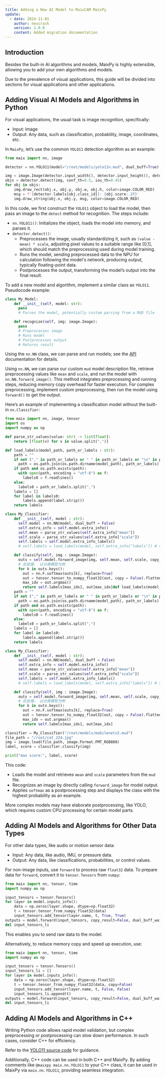 ```yaml
---
title: Adding a New AI Model to MaixCAM MaixPy
update:
  - date: 2024-11-01
    author: neucrack
    version: 1.0.0
    content: Added migration documentation
---
```


## Introduction

Besides the built-in AI algorithms and models, MaixPy is highly extensible, allowing you to add your own algorithms and models.

Due to the prevalence of visual applications, this guide will be divided into sections for visual applications and other applications.

## Adding Visual AI Models and Algorithms in Python

For visual applications, the usual task is image recognition, specifically:
* Input: Image
* Output: Any data, such as classification, probability, image, coordinates, etc.

In `MaixPy`, let’s use the common `YOLO11` detection algorithm as an example:

```python
from maix import nn, image

detector = nn.YOLO11(model="/root/models/yolo11n.mud", dual_buff=True)

img = image.Image(detector.input_width(), detector.input_height(), detector.input_format())
objs = detector.detect(img, conf_th=0.5, iou_th=0.45)
for obj in objs:
    img.draw_rect(obj.x, obj.y, obj.w, obj.h, color=image.COLOR_RED)
    msg = f'{detector.labels[obj.class_id]}: {obj.score:.2f}'
    img.draw_string(obj.x, obj.y, msg, color=image.COLOR_RED)
```

In this code, we first construct the `YOLO11` object to load the model, then pass an image to the `detect` method for recognition. The steps include:
* `nn.YOLO11()`: Initializes the object, loads the model into memory, and parses it.
* `detector.detect()`:
  * Preprocesses the image, usually standardizing it, such as `(value - mean) * scale`, adjusting pixel values to a suitable range like [0,1], which should match the preprocessing used during model training.
  * Runs the model, sending preprocessed data to the NPU for calculation following the model's network, producing output, typically floating-point data.
  * Postprocesses the output, transforming the model’s output into the final result.

To add a new model and algorithm, implement a similar class as `YOLO11`. Pseudocode example:

```python
class My_Model:
    def __init__(self, model: str):
      pass
      # Parses the model, potentially custom parsing from a MUD file

    def recognize(self, img: image.Image):
      pass
      # Preprocesses image
      # Runs model
      # Postprocesses output
      # Returns result
```

Using the `nn.NN` class, we can parse and run models; see the [API](http://127.0.0.1:2333/maixpy/api/maix/nn.html#NN) documentation for details.

Using `nn.NN`, we can parse our custom `mud` model description file, retrieve preprocessing values like `mean` and `scale`, and run the model with `nn.NN.forward_image()`. This method integrates preprocessing and running steps, reducing memory copy overhead for faster execution. For complex preprocessing, implement custom preprocessing, then run the model using `forward()` to get the output.

Here’s an example of implementing a classification model without the built-in `nn.Classifier`:

```python
from maix import nn, image, tensor
import os
import numpy as np

def parse_str_values(value: str) -> list[float]:
    return [float(v) for v in value.split(",")]

def load_labels(model_path, path_or_labels : str):
    path = ""
    if not ("," in path_or_labels or " " in path_or_labels or "\n" in path_or_labels):
      path = os.path.join(os.path.dirname(model_path), path_or_labels)
    if path and os.path.exists(path):
      with open(path, encoding = "utf-8") as f:
        labels0 = f.readlines()
    else:
      labels0 = path_or_labels.split(",")
    labels = []
    for label in labels0:
        labels.append(label.strip())
    return labels

class My_Classifier:
    def __init__(self, model : str):
      self.model = nn.NN(model, dual_buff = False)
      self.extra_info = self.model.extra_info()
      self.mean = parse_str_values(self.extra_info["mean"])
      self.scale = parse_str_values(self.extra_info["scale"])
      self.labels = self.model.extra_info_labels()
      # self.labels = load_labels(model, self.extra_info["labels"]) # same as self.model.extra_info_labels()

    def classify(self, img : image.Image):
      outs = self.model.forward_image(img, self.mean, self.scale, copy_result = False)
      # 后处理， 以分类模型为例
      for k in outs.keys():
        out = nn.F.softmax(outs[k], replace=True)
        out = tensor.tensor_to_numpy_float32(out, copy = False).flatten()
        max_idx = out.argmax()
        return self.labels[max_idx], out[max_idx]def load_labels(model_path, path_or_labels : str):
    path = ""
    if not ("," in path_or_labels or " " in path_or_labels or "\n" in path_or_labels):
      path = os.path.join(os.path.dirname(model_path), path_or_labels)
    if path and os.path.exists(path):
      with open(path, encoding = "utf-8") as f:
        labels0 = f.readlines()
    else:
      labels0 = path_or_labels.split(",")
    labels = []
    for label in labels0:
        labels.append(label.strip())
    return labels

class My_Classifier:
    def __init__(self, model : str):
      self.model = nn.NN(model, dual_buff = False)
      self.extra_info = self.model.extra_info()
      self.mean = parse_str_values(self.extra_info["mean"])
      self.scale = parse_str_values(self.extra_info["scale"])
      self.labels = self.model.extra_info_labels()
      # self.labels = load_labels(model, self.extra_info["labels"]) # same as self.model.extra_info_labels()

    def classify(self, img : image.Image):
      outs = self.model.forward_image(img, self.mean, self.scale, copy_result = False)
      # 后处理， 以分类模型为例
      for k in outs.keys():
        out = nn.F.softmax(outs[k], replace=True)
        out = tensor.tensor_to_numpy_float32(out, copy = False).flatten()
        max_idx = out.argmax()
        return self.labels[max_idx], out[max_idx]

classifier = My_Classifier("/root/models/mobilenetv2.mud")
file_path = "/root/cat_224.jpg"
img = image.load(file_path, image.Format.FMT_RGB888)
label, score = classifier.classify(img)

print("max score:", label, score)
```

This code:
* Loads the model and retrieves `mean` and `scale` parameters from the `mud` file.
* Recognizes an image by directly calling `forward_image` for model output.
* Applies `softmax` as a postprocessing step and displays the class with the highest probability as an example.

More complex models may have elaborate postprocessing, like YOLO, which requires custom CPU processing for certain model parts.

## Adding AI Models and Algorithms for Other Data Types

For other data types, like audio or motion sensor data:
* Input: Any data, like audio, IMU, or pressure data.
* Output: Any data, like classifications, probabilities, or control values.

For non-image inputs, use `forward` to process raw `float32` data. To prepare data for `forward`, convert it to `tensor.Tensors` from `numpy`:

```python
from maix import nn, tensor, time
import numpy as np

input_tensors = tensor.Tensors()
for layer in model.inputs_info():
    data = np.zeros(layer.shape, dtype=np.float32)
    t = tensor.tensor_from_numpy_float32(data)
    input_tensors.add_tensor(layer.name, t, True, True)
outputs = model.forward(input_tensors, copy_result=False, dual_buff_wait=True)
del input_tensors_li
```

This enables you to send raw data to the model.

Alternatively, to reduce memory copy and speed up execution, use:

```python
from maix import nn, tensor, time
import numpy as np

input_tensors = tensor.Tensors()
input_tensors_li = []
for layer in model.inputs_info():
    data = np.zeros(layer.shape, dtype=np.float32)
    t = tensor.tensor_from_numpy_float32(data, copy=False)
    input_tensors.add_tensor(layer.name, t, False, False)
    input_tensors_li.append(t)
outputs = model.forward(input_tensors, copy_result=False, dual_buff_wait=True)
del input_tensors_li
```

## Adding AI Models and Algorithms in C++

Writing Python code allows rapid model validation, but complex preprocessing or postprocessing can slow down performance. In such cases, consider C++ for efficiency.

Refer to the [YOLO11 source code](https://github.com/sipeed/MaixCDK/blob/main/components/nn/include/maix_nn_yolo11.hpp) for guidance.

Additionally, C++ code can be used in both C++ and MaixPy. By adding comments like `@maixpy maix.nn.YOLO11` to your C++ class, it can be used in MaixPy via `maix.nn.YOLO11`, providing seamless integration.


